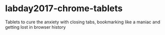 # labday2017-chrome-tablets
Tablets to cure the anxiety with closing tabs, bookmarking like a maniac and getting lost in browser history
